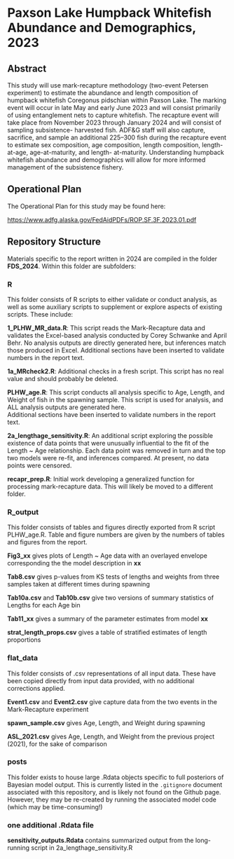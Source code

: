 # Paxson Lake Humpback Whitefish Abundance and Demographics, 2023

## Abstract

This study will use mark-recapture methodology (two-event Petersen experiment) to estimate the abundance and
length composition of humpback whitefish Coregonus pidschian within Paxson Lake. The marking event will occur
in late May and early June 2023 and will consist primarily of using entanglement nets to capture whitefish. The
recapture event will take place from November 2023 through January 2024 and will consist of sampling subsistence-
harvested fish. ADF&G staff will also capture, sacrifice, and sample an additional 225–300 fish during the recapture
event to estimate sex composition, age composition, length composition, length-at-age, age-at-maturity, and length-
at-maturity. Understanding humpback whitefish abundance and demographics will allow for more informed
management of the subsistence fishery.

## Operational Plan

The Operational Plan for this study may be found here:

https://www.adfg.alaska.gov/FedAidPDFs/ROP.SF.3F.2023.01.pdf

## Repository Structure

Materials specific to the report written in 2024 are compiled in the folder **FDS_2024**.  Within this folder are subfolders:

### R

This folder consists of R scripts to either validate or conduct analysis, as well as some auxiliary scripts to supplement
or explore aspects of existing scripts.  These include:

**1_PLHW_MR_data.R**: This script reads the Mark-Recapture data and validates the Excel-based analysis conducted 
by Corey Schwanke and April Behr.  No analysis outputs are directly generated here, but inferences match those 
produced in Excel.  Additional sections have been inserted to validate numbers in the report text.

**1a_MRcheck2.R**: Additional checks in a fresh script.  This script has no real value and should probably be deleted.

**PLHW_age.R**: This script conducts all analysis specific to Age, Length, and Weight of fish in the spawning sample.
This script is used for analysis, and ALL analysis outputs are generated here.  
Additional sections have been inserted to validate numbers in the report text.

**2a_lengthage_sensitivity.R**: An additional script exploring the possible existence of data points that were 
unusually influential to the fit of the Length ~ Age relationship.  Each data point was removed in turn and the 
top two models were re-fit, and inferences compared.  At present, no data points were censored.

**recapr_prep.R**: Initial work developing a generalized function for processing mark-recapture data.  This will likely
be moved to a different folder.


### R_output

This folder consists of tables and figures directly exported from R script PLHW_age.R.  Table and figure numbers are
given by the numbers of tables and figures from the report.

**Fig3_xx** gives plots of Length ~ Age data with an overlayed envelope corresponding the the model description in **xx**

**Tab8.csv** gives p-values from KS tests of lengths and weights from three samples taken at different times during spawning

**Tab10a.csv** and **Tab10b.csv** give two versions of summary statistics of Lengths for each Age bin 

**Tab11_xx** gives a summary of the parameter estimates from model **xx**

**strat_length_props.csv** gives a table of stratified estimates of length proportions


### flat_data

This folder consists of .csv representations of all input data.  These have been copied directly from input data
provided, with no additional corrections applied.

**Event1.csv** and **Event2.csv** give capture data from the two events in the Mark-Recapture experiment

**spawn_sample.csv** gives Age, Length, and Weight during spawning

**ASL_2021.csv** gives Age, Length, and Weight from the previous project (2021), for the sake of comparison


### posts

This folder exists to house large .Rdata objects specific to full posteriors of Bayesian model output.  This is
currently listed in the `.gitignore` document associated with this repository, and is likely not found on the Github 
page.  However, they may be re-created by running the associated model code (which may be time-consuming!)


### one additional .Rdata file

**sensitivity_outputs.Rdata** contains summarized output from the long-running script in 2a_lengthage_sensitivity.R